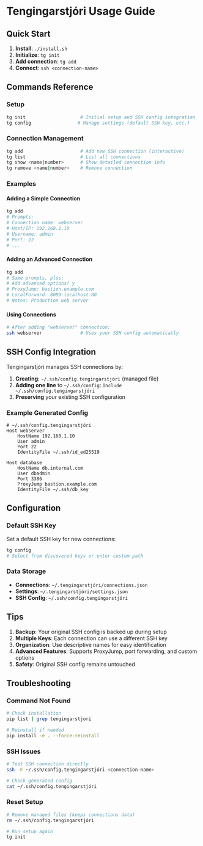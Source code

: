 # Tengingarstjóri Usage Guide

## Quick Start

1. **Install**: `./install.sh`
2. **Initialize**: `tg init`
3. **Add connection**: `tg add`
4. **Connect**: `ssh <connection-name>`

## Commands Reference

### Setup
```bash
tg init                    # Initial setup and SSH config integration
tg config                 # Manage settings (default SSH key, etc.)
```

### Connection Management
```bash
tg add                     # Add new SSH connection (interactive)
tg list                    # List all connections
tg show <name|number>      # Show detailed connection info
tg remove <name|number>    # Remove connection
```

### Examples

#### Adding a Simple Connection
```bash
tg add
# Prompts:
# Connection name: webserver
# Host/IP: 192.168.1.10
# Username: admin
# Port: 22
# ...
```

#### Adding an Advanced Connection
```bash
tg add
# Same prompts, plus:
# Add advanced options? y
# ProxyJump: bastion.example.com
# LocalForward: 8080:localhost:80
# Notes: Production web server
```

#### Using Connections
```bash
# After adding "webserver" connection:
ssh webserver              # Uses your SSH config automatically
```

## SSH Config Integration

Tengingarstjóri manages SSH connections by:

1. **Creating**: `~/.ssh/config.tengingarstjóri` (managed file)
2. **Adding one line** to `~/.ssh/config`: `Include ~/.ssh/config.tengingarstjóri`
3. **Preserving** your existing SSH configuration

### Example Generated Config
```
# ~/.ssh/config.tengingarstjóri
Host webserver
    HostName 192.168.1.10
    User admin
    Port 22
    IdentityFile ~/.ssh/id_ed25519

Host database
    HostName db.internal.com
    User dbadmin
    Port 3306
    ProxyJump bastion.example.com
    IdentityFile ~/.ssh/db_key
```

## Configuration

### Default SSH Key
Set a default SSH key for new connections:
```bash
tg config
# Select from discovered keys or enter custom path
```

### Data Storage
- **Connections**: `~/.tengingarstjóri/connections.json`
- **Settings**: `~/.tengingarstjóri/settings.json`
- **SSH Config**: `~/.ssh/config.tengingarstjóri`

## Tips

1. **Backup**: Your original SSH config is backed up during setup
2. **Multiple Keys**: Each connection can use a different SSH key
3. **Organization**: Use descriptive names for easy identification
4. **Advanced Features**: Supports ProxyJump, port forwarding, and custom options
5. **Safety**: Original SSH config remains untouched

## Troubleshooting

### Command Not Found
```bash
# Check installation
pip list | grep tengingarstjori

# Reinstall if needed
pip install -e . --force-reinstall
```

### SSH Issues
```bash
# Test SSH connection directly
ssh -F ~/.ssh/config.tengingarstjóri <connection-name>

# Check generated config
cat ~/.ssh/config.tengingarstjóri
```

### Reset Setup
```bash
# Remove managed files (keeps connections data)
rm ~/.ssh/config.tengingarstjóri

# Run setup again
tg init
```
